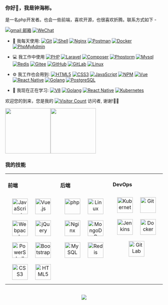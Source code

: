 <link rel="stylesheet" type="text/css" href="./css/beautiful.css">

### 你好👋，我是钟海彬。

是一名php开发者。也会一些前端，喜欢开源，也很喜欢折腾。联系方式如下 -

[![gmail 邮箱](https://img.shields.io/badge/Gmail-D14836?logo=gmail&logoColor=white)](mailto:zhonghaibin92@gmail.com)
[![WeChat](https://img.shields.io/badge/WeChat-07C160?logo=wechat&logoColor=white)](https://raw.githubusercontent.com/zhonghaibin/zhonghaibin/main/images/qrcode_wechat.jpg)

- 🚀 我每天使用:
  [![Git](https://img.shields.io/badge/-Git-000000?logo=git&logoColor=FF7043)](https://zhonghaibin.com/)
  [![Shell](https://img.shields.io/badge/-Shell-4EC422?logo=Shell&logoColor=FF7043)](https://zhonghaibin.com/)
  [![Nginx](https://img.shields.io/badge/-Nginx-F6C915?logo=nginx&logoColor=029137)](https://zhonghaibin.com/)
  [![Postman](https://img.shields.io/badge/-Postman-7A1FA2?logo=postman&logoColor=FC8019)](https://zhonghaibin.com/)
  [![Docker](https://img.shields.io/badge/docker-20232A?logo=docker&logoColor=61DAFB)](https://zhonghaibin.com/)
  [![PhpMyAdmin](https://img.shields.io/badge/-PhpMyAdmin-7A1FA2?logo=PhpMyAdmin&logoColor=FC8019)](https://zhonghaibin.com/)
- 💻 我工作中使用
  [![PHP](https://img.shields.io/badge/php-000000?logo=php)](https://zhonghaibin.com/)
  [![Laravel](https://img.shields.io/badge/Laravel-000000?logo=Laravel)](https://zhonghaibin.com/)
  [![Composer](https://img.shields.io/badge/-Composer-4EC422?logo=composer&logoColor=FF7043)](https://zhonghaibin.com/)
  [![Phpstorm](https://img.shields.io/badge/-phpstorm-007ACC?style=plastic&logo=phpstorm)](https://zhonghaibin.com/)
  [![Mysql](https://img.shields.io/badge/-Mysql-000?logo=Mysql&logoColor=00ACC1)](https://zhonghaibin.com/)
  [![Redis](https://img.shields.io/badge/-Redis-000?logo=Redis&logoColor=00ACC1)](https://zhonghaibin.com/)
  [![Gitee](https://img.shields.io/badge/-Gitee-A80025?logo=gitee&logoColor=F16061)](https://zhonghaibin.com/)
  [![GitHub](https://img.shields.io/badge/-GitHub-181717?style=plastic&logo=github)](https://zhonghaibin.com/)
  [![GitLab](https://img.shields.io/badge/-GitLab-FCA121?style=plastic&logo=gitlab)](https://zhonghaibin.com/)
  [![Linux](https://img.shields.io/badge/-Linux-F16061?logo=linux&logoColor=000)](https://zhonghaibin.com/)
  
- ⚙️ 我工作也会用到:
  [![HTML5](https://img.shields.io/badge/-HTML5-E34F26?style=plastic&logo=html5&logoColor=white)](https://zhonghaibin.com/)
  [![CSS3](https://img.shields.io/badge/-CSS3-1572B6?style=plastic&logo=css3)](https://zhonghaibin.com/)
  [![JavaScript](https://img.shields.io/badge/JavaScript-000000?logo=JavaScript&logoColor=FFCA28)](https://zhonghaibin.com/)
  [![NPM](https://img.shields.io/badge/-NPM-2875E3?logo=npm&logoColor=029137)](https://zhonghaibin.com/)
  [![Vue](https://img.shields.io/badge/Vue.js-35495E?logo=vue.js&logoColor=4FC08D)](https://zhonghaibin.com/)
  [![React Native](https://img.shields.io/badge/React_Native-20232A?logo=react&logoColor=61DAFB)](https://zhonghaibin.com/)
  [![Golang](https://img.shields.io/badge/-Golang-02569B?logo=go&logoColor=00ACC1)](https://zhonghaibin.com/)
  [![PostgreSQL](https://img.shields.io/badge/-PostgreSQL-336791?style=plastic&logo=postgresql)](https://zhonghaibin.com/)


- 🌱 我现在正在学习:
  [![V8](https://img.shields.io/badge/-V8-3DDC84?logo=v8&logoColor=4788F4)](https://zhonghaibin.com/)
  [![Golang](https://img.shields.io/badge/-Golang-02569B?logo=go&logoColor=00ACC1)](https://zhonghaibin.com/)
  [![React Native](https://img.shields.io/badge/React_Native-20232A?logo=react&logoColor=61DAFB)](https://zhonghaibin.com/)
  [![Kubernetes](https://img.shields.io/badge/-Kubernetes-F5F5F5?logo=Kubernetes&logoColor=316CE6)](https://zhonghaibin.com/)


欢迎您的到来，您是我的 [![Visitor Count](https://profile-counter.glitch.me/zhonghaibin/count.svg)](https://zhonghaibin.com/) 访问者, 谢谢!🎉🎉

<!-- [![Top Langs](https://github-readme-stats.vercel.app/api/top-langs/?username=zhonghaibin&theme=flag-india)](https://github.com/zhonghaibin/github-readme-stats) -->

[<span><img src="https://github-readme-stats.vercel.app/api/top-langs/?username=zhonghaibin&layout=compact" height=145/></span><span><img src="https://github-readme-stats.vercel.app/api?username=zhonghaibin&count_private=true&show_icons=true" height=145/></span>](https://zhonghaibin.com/)

<!--
<table border="0">
<tr>
<td valign="top">
<img src="https://github-readme-stats.vercel.app/api/top-langs/?username=zhonghaibin&layout=compact" alt="Top Langs" height="160" />
</td>
<td valign="top">
<img src="https://github-readme-stats.vercel.app/api?username=zhonghaibin&show_icons=true" alt="zhonghaibin's GitHub stats" height="160" />
</td>
</tr>
</table>
-->

<!--
![Top Langs](https://github-readme-stats.vercel.app/api/top-langs/?username=zhonghaibin&layout=compact)
![zhonghaibin's GitHub stats](https://github-readme-stats.vercel.app/api?username=zhonghaibin&show_icons=true)
-->

### 我的技能
<table><tr><td valign="top" width="33%">



#### 前端
<div align="center">
<img style="margin: 10px" src="https://profilinator.rishav.dev/skills-assets/javascript-original.svg" alt="JavaScript" height="50" />
<img style="margin: 10px" src="https://profilinator.rishav.dev/skills-assets/vuejs-original-wordmark.svg" alt="Vue.js" height="50" />
<img style="margin: 10px" src="https://profilinator.rishav.dev/skills-assets/webpack-original.svg" alt="Webpack" height="50" />
<img style="margin: 10px" src="https://profilinator.rishav.dev/skills-assets/jquery.png" alt="jQuery" height="50" />
<img style="margin: 10px" src="https://profilinator.rishav.dev/skills-assets/powershell.png" alt="PowerShell" height="50" />
<img style="margin: 10px" src="https://profilinator.rishav.dev/skills-assets/bootstrap-plain.svg" alt="Bootstrap" height="50" />
<img style="margin: 10px" src="https://profilinator.rishav.dev/skills-assets/css3-original-wordmark.svg" alt="CSS3" height="50" />
<img style="margin: 10px" src="https://profilinator.rishav.dev/skills-assets/html5-original-wordmark.svg" alt="HTML5" height="50" />
</div>

</td>
<td valign="top" width="33%">

#### 后端
<div align="center">
<img style="margin: 10px" src="https://profilinator.rishav.dev/skills-assets/php-original.svg" alt="php" height="50" />
<img style="margin: 10px" src="https://profilinator.rishav.dev/skills-assets/linux-original.svg" alt="Linux" height="50" />
<img style="margin: 10px" src="https://profilinator.rishav.dev/skills-assets/nginx-original.svg" alt="Nginx" height="50" />
<img style="margin: 10px" src="https://profilinator.rishav.dev/skills-assets/mongodb-original-wordmark.svg" alt="MongoDB" height="50" />
<img style="margin: 10px" src="https://profilinator.rishav.dev/skills-assets/mysql-original-wordmark.svg" alt="MySQL" height="50" />
<img style="margin: 10px" src="https://profilinator.rishav.dev/skills-assets/redis-original-wordmark.svg" alt="Redis" height="50" />
</div>

</td>
<td valign="top" width="33%">

#### DevOps
<div align="center">
<img style="margin: 10px" src="https://profilinator.rishav.dev/skills-assets/kubernetes-icon.svg" alt="Kubernetes" height="50" />
<img style="margin: 10px" src="https://profilinator.rishav.dev/skills-assets/git-scm-icon.svg" alt="Git" height="50" />
<img style="margin: 10px" src="https://profilinator.rishav.dev/skills-assets/jenkins-icon.svg" alt="Jenkins" height="50" />
<img style="margin: 10px" src="https://profilinator.rishav.dev/skills-assets/docker-original-wordmark.svg" alt="Docker" height="50" />
<img style="margin: 10px" src="https://profilinator.rishav.dev/skills-assets/gitlab.svg" alt="GitLab" height="50" />
</div>
</td>
</tr>
</table>

<br/>
<div align="center">
  <a href="https://raw.githubusercontent.com/zhonghaibin/zhonghaibin/main/images/buymeacoffee.jpg" target="_blank" style="display: inline-block;">
    <img
        src="https://img.shields.io/badge/Donate-Buy%20Me%20A%20Coffee-orange.svg?style=flat-square"
        align="center"
    />
  </a>
</div>
